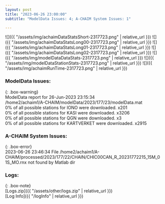 ```yaml
---
layout: post
title: "2023-06-26 23:00:00"
subtitle: "ModelData Issues: 4; A-CHAIM System Issues: 1"

---
```


![]({{ "/assets/img/achaimDataStatsShort-2317723.png" | relative_url }})
![]({{ "/assets/img/achaimDataStatsLong00-2317723.png" | relative_url }})
![]({{ "/assets/img/achaimDataStatsLong01-2317723.png" | relative_url }})
![]({{ "/assets/img/achaimDataStatsLong02-2317723.png" | relative_url }})
![]({{ "/assets/img/modelDataDataStats-2317723.png" | relative_url }})
![]({{ "/assets/img/modelDataStationStats-2317723.png" | relative_url }})
![]({{ "/assets/img/achaimRunTime-2317723.png" | relative_url }})


### ModelData Issues:  
  
{: .box-warning}  
 ModelData report for 26-Jun-2023 23:15:34   
 /home2/achaim1/A-CHAIM/modelData/2023/177/23/modelData.mat   
 0% of all possible stations for IONO were downloaded. x201   
 0% of all possible stations for KASI were downloaded. x3206   
 0% of all possible stations for QGN were downloaded. x3   
 0% of all possible stations for KARTVERKET were downloaded. x2915   
  
### A-CHAIM System Issues:  
  
{: .box-error}  
2023-06-26 23:46:34 File /home2/achaim1/A-CHAIM/processed/2023/177/22/CHAIN/CHIC00CAN_R_20231772215_15M_01S_MO.rnx not found by Matlab dir  

### Logs:  
  
{: .box-note}  
[Logs.zip]({{ "/assets/other/logs.zip" | relative_url }})  
[Log Info]({{ "/logInfo" | relative_url }})  
